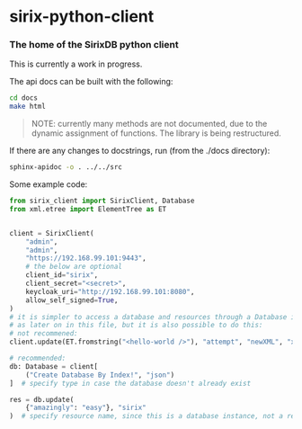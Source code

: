 # sirix-python-client

### The home of the SirixDB python client

This is currently a work in progress.

The api docs can be built with the following:
```bash
cd docs
make html
```
> NOTE: currently many methods are not documented, due to the dynamic assignment of functions. The library is being restructured.

If there are any changes to docstrings, run (from the ./docs directory):
```bash
sphinx-apidoc -o . ../../src
```

Some example code:
```python
from sirix_client import SirixClient, Database
from xml.etree import ElementTree as ET


client = SirixClient(
    "admin",
    "admin",
    "https://192.168.99.101:9443",
    # the below are optional
    client_id="sirix",
    client_secret="<secret>",
    keycloak_uri="http://192.168.99.101:8080",
    allow_self_signed=True,
)
# it is simpler to access a database and resources through a Database instance,
# as later on in this file, but it is also possible to do this:
# not recommened:
client.update(ET.fromstring("<hello-world />"), "attempt", "newXML", "xml")

# recommended:
db: Database = client[
    ("Create Database By Index!", "json")
]  # specify type in case the database doesn't already exist

res = db.update(
    {"amazingly": "easy"}, "sirix"
)  # specify resource name, since this is a database instance, not a resource instance

```
